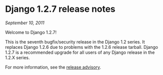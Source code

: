 # Django 1.2.7 release notes

*September 10, 2011*

Welcome to Django 1.2.7!

This is the seventh bugfix/security release in the Django 1.2 series. It
replaces Django 1.2.6 due to problems with the 1.2.6 release tarball.
Django 1.2.7 is a recommended upgrade for all users of any Django release in
the 1.2.X series.

For more information, see the [release advisory](https://www.djangoproject.com/weblog/2011/sep/10/127/).
